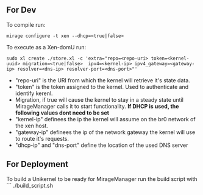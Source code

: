 ## For Dev

To compile run: 
``` 
mirage configure -t xen --dhcp=<true|false>
```
To execute as a Xen-domU run: 
```
sudo xl create ./store.xl -c 'extra="repo=<repo-uri> token=<kernel-uuid> migration=<true|false>  ipv4=<kernel-ip> ipv4_gateway=<gateway-ip> resolver=<dns-ip> resolver-port=<dns-port>"'
```
* "repo-uri" is the URI from which the kernel will retrieve it's state data.
* "token" is the token assigned to the kernel. Used to authenticate and identify kerenl.
* Migration, if true will cause the kernel to stay in a steady state until MirageManager calls it to start functionality.
**If DHCP is used, the following values dont need to be set**
* "kernel-ip" definees the ip the kernel will assume on the br0 network of the xen host.
* "gateway-ip" definees the ip of the network gateway the kernel will use to route it's requests.
* "dhcp-ip" and "dns-port" define the location of the used DNS server

## For Deployment

To build a Unikernel to be ready for MirageManager run the build script with
´´´
./build_script.sh
```
